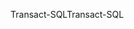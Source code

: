 <span data-ttu-id="f96c4-101">Transact-SQL</span><span class="sxs-lookup"><span data-stu-id="f96c4-101">Transact-SQL</span></span>